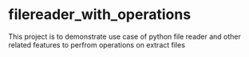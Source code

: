 # filereader_with_operations
This project is to demonstrate use case of python file reader and other related features to perfrom operations on extract files
